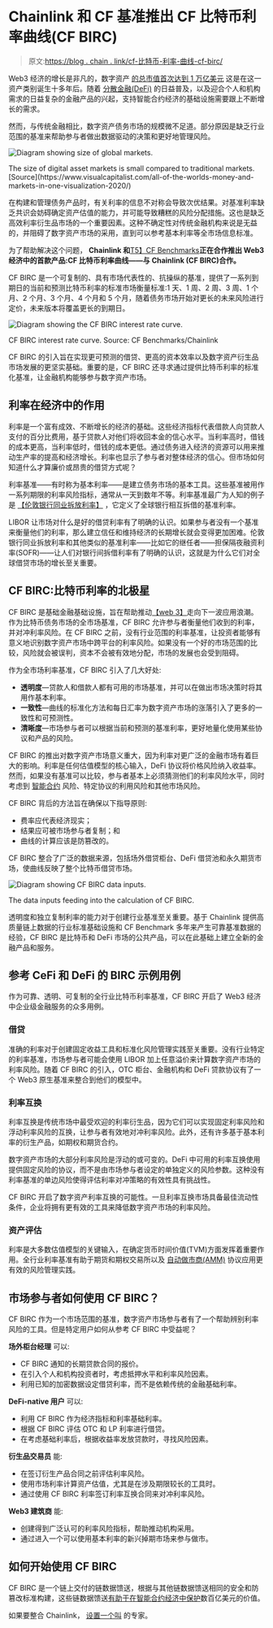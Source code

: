 # Chainlink 和 CF 基准推出 CF 比特币利率曲线(CF BIRC)

> 原文:[https://blog . chain . link/cf-比特币-利率-曲线-cf-birc/](https://blog.chain.link/cf-bitcoin-interest-rate-curve-cf-birc/)

Web3 经济的增长是非凡的，数字资产 [的总市值首次达到 1 万亿美元](https://coinmarketcap.com/charts/) 这是在这一资产类别诞生十多年后。随着 [分散金融(DeFi)](https://chain.link/use-cases/defi) 的日益普及，以及迎合个人和机构需求的日益复杂的金融产品的兴起，支持智能合约经济的基础设施需要跟上不断增长的需求。

然而，与传统金融相比，数字资产债务市场的规模微不足道。部分原因是缺乏行业范围的基准来帮助参与者做出数据驱动的决策和更好地管理风险。

![Diagram showing size of global markets.](../Images/41ca99c9e35051fd3a928e7232d55747.png)

<figcaption id="caption-attachment-4634" class="wp-caption-text">The size of digital asset markets is small compared to traditional markets. [Source](https://www.visualcapitalist.com/all-of-the-worlds-money-and-markets-in-one-visualization-2020/)</figcaption>



在构建和管理债务产品时，有关利率的信息不对称会导致次优结果。对基准利率缺乏共识会妨碍确定资产估值的能力，并可能导致糟糕的风险分配措施。这也是缺乏高效利率衍生品市场的一个重要因素。这种不确定性对传统金融机构来说是无益的，并阻碍了数字资产市场的采用，直到可以参考基本利率等全市场信息标准。

为了帮助解决这个问题， **Chainlink 和**[T5】CF Benchmarks](https://www.cfbenchmarks.com/)**正在合作推出 Web3 经济中的首款产品:CF 比特币利率曲线——与 Chainlink (CF BIRC)合作。**

CF BIRC 是一个可复制的、具有市场代表性的、抗操纵的基准，提供了一系列到期日的当前和预测比特币利率的标准市场衡量标准:1 天、1 周、2 周、3 周、1 个月、2 个月、3 个月、4 个月和 5 个月，随着债务市场开始对更长的未来风险进行定价，未来版本将覆盖更长的到期日。

![Diagram showing the CF BIRC interest rate curve. ](../Images/37736b8cdad7ab4bba63991a7660ec5b.png)

<figcaption id="caption-attachment-4533" class="wp-caption-text">CF BIRC interest rate curve. Source: CF Benchmarks/Chainlink</figcaption>



CF BIRC 的引入旨在实现更可预测的借贷、更高的资本效率以及数字资产衍生品市场发展的更坚实基础。重要的是，CF BIRC 还寻求通过提供比特币利率的标准化基准，让金融机构能够参与数字资产市场。

## 利率在经济中的作用

利率是一个富有成效、不断增长的经济的基础。这些经济指标代表借款人向贷款人支付的百分比费用，基于贷款人对他们将收回本金的信心水平。当利率高时，借钱的成本更高，当利率低时，借钱的成本更低。通过债务进入经济的资源可以用来推动生产率的提高和经济增长。利率也显示了参与者对整体经济的信心。但市场如何知道什么才算廉价或昂贵的借贷方式呢？

利率基准——有时称为基本利率——是建立债务市场的基本工具。这些基准被用作一系列期限的利率风险指标，通常从一天到数年不等。利率基准最广为人知的例子是 [【伦敦银行同业拆放利率】](https://www.theice.com/iba/libor) ，它定义了全球银行相互拆借的基准利率。

LIBOR 让市场对什么是好的借贷利率有了明确的认识。如果参与者没有一个基准来衡量他们的利率，那么建立信任和维持经济的长期增长就会变得更加困难。伦敦银行同业拆放利率和其他类似的基准利率——比如它的继任者——担保隔夜融资利率(SOFR)——让人们对银行间拆借利率有了明确的认识，这就是为什么它们对全球借贷市场的增长至关重要。

## CF BIRC:比特币利率的北极星

CF BIRC 是基础金融基础设施，旨在帮助推动[【web 3】](https://chain.link/education/web3)走向下一波应用浪潮。作为比特币债务市场的全市场基准，CF BIRC 允许参与者衡量他们收到的利率，并对冲利率风险。在 CF BIRC 之前，没有行业范围的利率基准，让投资者能够有意义地识别数字资产市场中跨平台的利率风险。如果没有一个好的市场范围的比较，风险就会被误判，资本不会被有效地分配，市场的发展也会受到阻碍。

作为全市场利率基准，CF BIRC 引入了几大好处:

*   **透明度**—贷款人和借款人都有可用的市场基准，并可以在做出市场决策时将其用作基本利率。
*   **一致性**—曲线的标准化方法和每日汇率为数字资产市场的涨落引入了更多的一致性和可预测性。
*   **清晰度**—市场参与者可以根据当前和预测的基准利率，更好地量化使用某些协议和产品的风险。

CF BIRC 的推出对数字资产市场意义重大，因为利率对更广泛的金融市场有着巨大的影响。利率是任何估值模型的核心输入，DeFi 协议将价格风险纳入收益率。然而，如果没有基准可以比较，参与者基本上必须猜测他们的利率风险水平，同时考虑到 [智能合约](https://chain.link/education/smart-contracts) 风险、特定协议的利用风险和其他市场风险。

CF BIRC 背后的方法旨在确保以下指导原则:

*   费率应代表经济现实；
*   结果应可被市场参与者复制；和
*   曲线的计算应该是防篡改的。

CF BIRC 整合了广泛的数据来源，包括场外借贷柜台、DeFi 借贷池和永久期货市场，使曲线反映了整个比特币借贷市场。

![Diagram showing CF BIRC data inputs.](../Images/f26a54d06d84bb9065886c8d766f880a.png)

<figcaption id="caption-attachment-4534" class="wp-caption-text">The data inputs feeding into the calculation of CF BIRC.</figcaption>



透明度和独立复制利率的能力对于创建行业基准至关重要。基于 Chainlink 提供高质量链上数据的行业标准基础设施和 CF Benchmark 多年来产生可靠基准数据的经验，CF BIRC 是比特币和 DeFi 市场的公共产品，可以在此基础上建立全新的金融产品和服务。

## 参考 CeFi 和 DeFi 的 BIRC 示例用例

作为可靠、透明、可复制的全行业比特币利率基准，CF BIRC 开启了 Web3 经济中企业级金融服务的众多用例。

### 借贷

准确的利率对于创建固定收益工具和标准化风险管理实践至关重要。没有行业特定的利率基准，市场参与者可能会使用 LIBOR 加上任意溢价来计算数字资产市场的利率风险。随着 CF BIRC 的引入，OTC 柜台、金融机构和 DeFi 贷款协议有了一个 Web3 原生基准来整合到他们的模型中。

### 利率互换

利率互换是传统市场中最受欢迎的利率衍生品，因为它们可以实现固定利率风险和浮动利率风险的互换，让参与者有效地对冲利率风险。此外，还有许多基于基本利率的衍生产品，如期权和期货合约。

数字资产市场的大部分利率风险是浮动的或可变的。DeFi 中可用的利率互换使用提供固定风险的协议，而不是由市场参与者设定的单独定义的风险参数。这种没有利率基准的单边风险使得评估利率对冲策略的有效性具有挑战性。

CF BIRC 开启了数字资产利率互换的可能性。一旦利率互换市场具备最佳流动性条件，企业将拥有更有效的工具来降低数字资产市场的利率风险。

### 资产评估

利率是大多数估值模型的关键输入，在确定货币时间价值(TVM)方面发挥着重要作用。全行业利率基准有助于期货和期权交易所以及 [自动做市商(AMM)](https://blog.chain.link/automated-market-maker-amm/) 协议应用更有效的风险管理实践。

## 市场参与者如何使用 CF BIRC？

CF BIRC 作为一个市场范围的基准，数字资产市场参与者有了一个帮助辨别利率风险的工具。但是特定用户如何从参考 CF BIRC 中受益呢？

**场外柜台经理** 可以:

*   CF BIRC 通知的长期贷款合同的报价。
*   在引入个人和机构投资者时，考虑抵押水平和利率风险因素。
*   利用已知的加密数据设定借贷利率，而不是依赖传统的金融基础利率。

**DeFi-native 用户** 可以:

*   利用 CF BIRC 作为经济指标和利率基础利率。
*   根据 CF BIRC 评估 OTC 和 LP 利率进行借贷。
*   在考虑基础利率后，根据收益率发放贷款时，寻找风险因素。

**衍生品交易员** 能:

*   在签订衍生产品合同之前评估利率风险。
*   使用市场利率计算资产估值，尤其是在涉及期限较长的工具时。
*   通过使用 CF BIRC 利率签订利率互换合同来对冲利率风险。

**Web3 建筑商** 能:

*   创建得到广泛认可的利率风险指标，帮助推动机构采用。
*   通过进入一个可以使用基本利率的新兴掉期市场来参与做市。

## 如何开始使用 CF BIRC

CF BIRC 是一个链上交付的[](https://data.chain.link/)链数据馈送，根据与其他链数据馈送相同的安全和防篡改标准构建，这些链数据馈送[有助于在智能合约经济中保护](https://blog.chain.link/chainlink-price-feeds-secure-defi/)数百亿美元的价值。

如果要整合 Chainlink， [设置一个叫](https://chainlinkcommunity.typeform.com/to/lTFQ5fdJ) 的专家。
